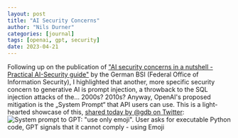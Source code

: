 ```yaml
---
layout: post
title: "AI Security Concerns"
author: "Nils Durner"
categories: [journal]
tags: [openai, gpt, security]
date: 2023-04-21
---
```


Following up on the publication of ["AI security concerns in a nutshell - Practical AI-Security guide"](https://www.bsi.bund.de/SharedDocs/Downloads/EN/BSI/KI/Practical_Al-Security_Guide_2023.html) by the German BSI (Federal Office of Information Security), I highlighted that another, more specific security concern to generative AI is prompt injection, a throwback to the SQL injection attacks of the… 2000s? 2010s? Anyway, OpenAI's proposed mitigation is the „System Prompt“ that API users can use. This is a light-hearted showcase of this, [shared today by @gdb on Twitter](https://twitter.com/gdb/status/1649441972732694528):
![System prompt to GPT: "use only emoji". User asks for executable Python code, GPT signals that it cannot comply - using Emoji](https://web.archive.org/web/20230521113859/https://pbs.twimg.com/media/FuK-ubQaEAEM0yG?format=jpg&name=small)